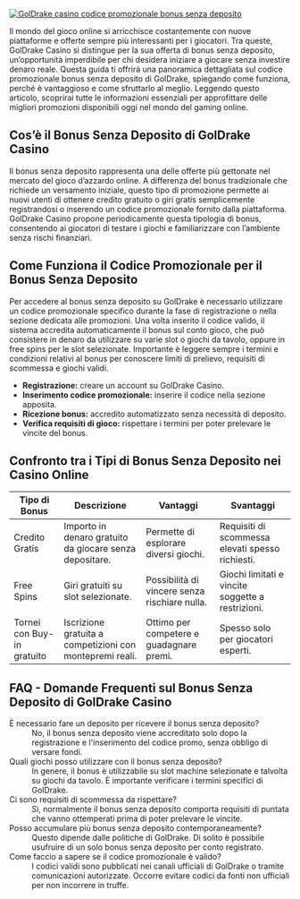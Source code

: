 [![GolDrake casino codice promozionale bonus senza deposito](https://123-caf.pages.dev/gitsignup.png)](https://vrmoo.ru/Bt82HjjY)

<p>Il mondo del gioco online si arricchisce costantemente con nuove piattaforme e offerte sempre più interessanti per i giocatori. Tra queste, GolDrake Casino si distingue per la sua offerta di bonus senza deposito, un’opportunità imperdibile per chi desidera iniziare a giocare senza investire denaro reale. Questa guida ti offrirà una panoramica dettagliata sul codice promozionale bonus senza deposito di GolDrake, spiegando come funziona, perché è vantaggioso e come sfruttarlo al meglio. Leggendo questo articolo, scoprirai tutte le informazioni essenziali per approfittare delle migliori promozioni disponibili oggi nel mondo del gaming online.</p>  <h2>Cos’è il Bonus Senza Deposito di GolDrake Casino</h2> <p>Il bonus senza deposito rappresenta una delle offerte più gettonate nel mercato del gioco d’azzardo online. A differenza del bonus tradizionale che richiede un versamento iniziale, questo tipo di promozione permette ai nuovi utenti di ottenere credito gratuito o giri gratis semplicemente registrandosi o inserendo un codice promozionale fornito dalla piattaforma. GolDrake Casino propone periodicamente questa tipologia di bonus, consentendo ai giocatori di testare i giochi e familiarizzare con l’ambiente senza rischi finanziari.</p>  <h2>Come Funziona il Codice Promozionale per il Bonus Senza Deposito</h2> <p>Per accedere al bonus senza deposito su GolDrake è necessario utilizzare un codice promozionale specifico durante la fase di registrazione o nella sezione dedicata alle promozioni. Una volta inserito il codice valido, il sistema accredita automaticamente il bonus sul conto gioco, che può consistere in denaro da utilizzare su varie slot o giochi da tavolo, oppure in free spins per le slot selezionate. Importante è leggere sempre i termini e condizioni relativi al bonus per conoscere limiti di prelievo, requisiti di scommessa e giochi validi.</p>  <ul>   <li><strong>Registrazione:</strong> creare un account su GolDrake Casino.</li>   <li><strong>Inserimento codice promozionale:</strong> inserire il codice nella sezione apposita.</li>   <li><strong>Ricezione bonus:</strong> accredito automatizzato senza necessità di deposito.</li>   <li><strong>Verifica requisiti di gioco:</strong> rispettare i termini per poter prelevare le vincite del bonus.</li> </ul>  <h2>Confronto tra i Tipi di Bonus Senza Deposito nei Casino Online</h2> <table>   <thead>     <tr>       <th>Tipo di Bonus</th>       <th>Descrizione</th>       <th>Vantaggi</th>       <th>Svantaggi</th>     </tr>   </thead>   <tbody>     <tr>       <td>Credito Gratis</td>       <td>Importo in denaro gratuito da giocare senza depositare.</td>       <td>Permette di esplorare diversi giochi.</td>       <td>Requisiti di scommessa elevati spesso richiesti.</td>     </tr>     <tr>       <td>Free Spins</td>       <td>Giri gratuiti su slot selezionate.</td>       <td>Possibilità di vincere senza rischiare nulla.</td>       <td>Giochi limitati e vincite soggette a restrizioni.</td>     </tr>     <tr>       <td>Tornei con Buy-in gratuito</td>       <td>Iscrizione gratuita a competizioni con montepremi reali.</td>       <td>Ottimo per competere e guadagnare premi.</td>       <td>Spesso solo per giocatori esperti.</td>     </tr>   </tbody> </table>  <h2>FAQ - Domande Frequenti sul Bonus Senza Deposito di GolDrake Casino</h2> <dl>   <dt>È necessario fare un deposito per ricevere il bonus senza deposito?</dt>   <dd>No, il bonus senza deposito viene accreditato solo dopo la registrazione e l'inserimento del codice promo, senza obbligo di versare fondi.</dd>    <dt>Quali giochi posso utilizzare con il bonus senza deposito?</dt>   <dd>In genere, il bonus è utilizzabile su slot machine selezionate e talvolta su giochi da tavolo. È importante verificare i termini specifici di GolDrake.</dd>    <dt>Ci sono requisiti di scommessa da rispettare?</dt>   <dd>Sì, normalmente il bonus senza deposito comporta requisiti di puntata che vanno ottemperati prima di poter prelevare le vincite.</dd>    <dt>Posso accumulare più bonus senza deposito contemporaneamente?</dt>   <dd>Questo dipende dalle politiche di GolDrake. Di solito è possibile usufruire di un solo bonus senza deposito per conto registrato.</dd>    <dt>Come faccio a sapere se il codice promozionale è valido?</dt>   <dd>I codici validi sono pubblicati nei canali ufficiali di GolDrake o tramite comunicazioni autorizzate. Occorre evitare codici da fonti non ufficiali per non incorrere in truffe.</dd> </dl>
